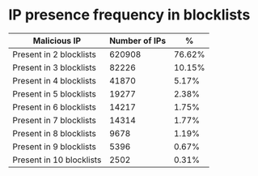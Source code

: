 # IP presence frequency in blocklists
| Malicious IP | Number of IPs | % |
|----|----|----|
| Present in 2 blocklists | 620908 | 76.62% |
| Present in 3 blocklists | 82226 | 10.15% |
| Present in 4 blocklists | 41870 | 5.17% |
| Present in 5 blocklists | 19277 | 2.38% |
| Present in 6 blocklists | 14217 | 1.75% |
| Present in 7 blocklists | 14314 | 1.77% |
| Present in 8 blocklists | 9678 | 1.19% |
| Present in 9 blocklists | 5396 | 0.67% |
| Present in 10 blocklists | 2502 | 0.31% |
